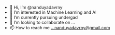 - 👋 Hi, I’m @nanduyadavrny
- 👀 I’m interested in Machine Learning and AI
- 🌱 I’m currently pursuing undergad
- 💞️ I’m looking to collaborate on ...
- 📫 How to reach me ...nanduyadavrny@gmail.com

<!---
nanduyadavrny/nanduyadavrny is a ✨ special ✨ repository because its `README.md` (this file) appears on your GitHub profile.
You can click the Preview link to take a look at your changes.
--->

